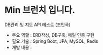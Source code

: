 <h1>Min 브런치 입니다.</h1>

DB관리 및 지도 API 테스트 (조민국)


- 주요 역할 : ERD작성, DB구축, 메일 인증 구현
- 필요 기술 : Spring Boot, JPA, MySQL, Redis
- 개발 내용 :
